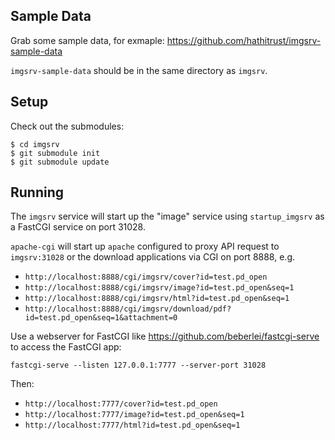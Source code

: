 ## Sample Data

Grab some sample data, for exmaple: https://github.com/hathitrust/imgsrv-sample-data

`imgsrv-sample-data` should be in the same directory as `imgsrv`.

## Setup

Check out the submodules:

```
$ cd imgsrv
$ git submodule init
$ git submodule update
```

## Running

The `imgsrv` service will start up the "image" service using `startup_imgsrv` as a FastCGI service on port 31028.

`apache-cgi` will start up `apache` configured to proxy API request to `imgsrv:31028` or the download applications via CGI on port 8888, e.g.

* `http://localhost:8888/cgi/imgsrv/cover?id=test.pd_open`
* `http://localhost:8888/cgi/imgsrv/image?id=test.pd_open&seq=1`
* `http://localhost:8888/cgi/imgsrv/html?id=test.pd_open&seq=1`
* `http://localhost:8888/cgi/imgsrv/download/pdf?id=test.pd_open&seq=1&attachment=0`


Use a webserver for FastCGI like https://github.com/beberlei/fastcgi-serve to access the FastCGI app:

`fastcgi-serve --listen 127.0.0.1:7777 --server-port 31028`

Then:

* `http://localhost:7777/cover?id=test.pd_open`
* `http://localhost:7777/image?id=test.pd_open&seq=1`
* `http://localhost:7777/html?id=test.pd_open&seq=1`


